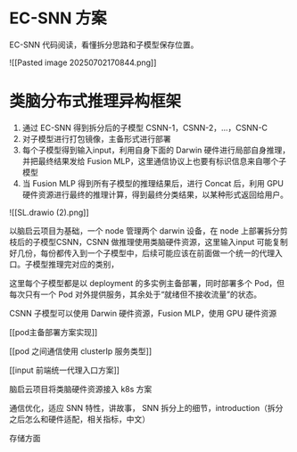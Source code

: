 # EC-SNN 方案
EC-SNN 代码阅读，看懂拆分思路和子模型保存位置。

![[Pasted image 20250702170844.png]]


# 类脑分布式推理异构框架
1. 通过 EC-SNN 得到拆分后的子模型 CSNN-1，CSNN-2，...，CSNN-C
2. 对子模型进行打包镜像，主备形式进行部署
3. 每个子模型得到输入input，利用自身下面的 Darwin 硬件进行局部自身推理，并把最终结果发给 Fusion MLP，这里通信协议上也要有标识信息来自哪个子模型
4. 当 Fusion MLP 得到所有子模型的推理结果后，进行 Concat 后，利用 GPU 硬件资源进行最终的推理计算，得到最终分类结果，以某种形式返回给用户。



![[SL.drawio (2).png]]

以脑启云项目为基础，一个 node 管理两个 darwin 设备，在 node 上部署拆分剪枝后的子模型CSNN，CSNN 做推理使用类脑硬件资源，这里输入input 可能复制好几份，每份都传入到一个子模型中，后续可能应该在前面做一个统一的代理入口。子模型推理完对应的类别，

这里每个子模型都是以 deployment 的多实例主备部署，同时部署多个 Pod，但每次只有一个 Pod 对外提供服务，其余处于“就绪但不接收流量”的状态。

CSNN 子模型可以使用 Darwin 硬件资源，Fusion MLP，使用 GPU 硬件资源

[[pod主备部署方案实现]]

[[pod 之间通信使用 clusterIp 服务类型]]

[[input 前端统一代理入口方案]]

脑启云项目将类脑硬件资源接入 k8s 方案


通信优化，适应 SNN 特性，讲故事， SNN 拆分上的细节，introduction（拆分之后怎么和硬件适配，相关指标，中文）

存储方面